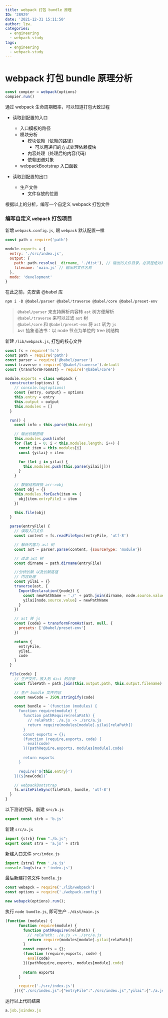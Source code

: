 ```yaml
---
title: webpack 打包 bundle 原理
ID: '28929'
date: '2021-12-31 15:11:50'
author: lzw.
categories:
  - engineering
  - webpack-study
tags:
  - engineering
  - webpack-study
---
```


# webpack 打包 bundle 原理分析

```js
const compier = webpack(options)
compier.run()
```

通过 webpack 生命周期概率，可以知道打包大致过程

- 读取到配置的入口
  - 入口模板的路径
  - 模块分析
    - 模块依赖（依赖的路径）
      - 可以用递归的方式处理依赖模块
    - 内容处理（处理后的内容代码）
    - 依赖图谱对象
  - webpackBootstrap 入口函数
  
- 读取到配置的出口
  - 生产文件
    - 文件存放的位置


根据以上的分析，编写一个自定义 webpack 打包文件

### 编写自定义 `webpack` 打包项目

新增 `webpack.config.js`, 跟 `webpack` 默认配置一样

```js
const path = require('path')

module.exports = {
  entry: './src/index.js',
  output: {
    path: path.resolve(__dirname, './dist'), // 输出的文件目录，必须是绝对路径
    filename: 'main.js' // 输出的文件名称
  },
  mode: 'development'
}
```

在此之前，先安装 @babel 库

 ```js
 npm i -D @babel/parser @babel/traverse @babel/core @babel/preset-env
 ```

> `@babel/parser` 来支持解析内容转 `ast` 树方便解析     
> `@babel/traverse` 来可以过滤 `ast` 树    
> `@babel/core` 和 `@babel/preset-env` 将 `ast` 转为 `js`   
> `Ast` 抽象语法书：以 node 节点为单位的 tree 树结构

新建 `/lib/webpack.js`, 打包的核心文件

```js
const fs = require('fs')
const path = require('path')
const parser = require('@babel/parser')
const traverse = require('@babel/traverse').default
const {transformFromAst} = require('@babel/core')

module.exports = class webpack {
  constructor(options) {
    // console.log(options)
    const {entry, output} = options
    this.entry = entry
    this.output = output
    this.modules = []
  }

  run() {
    const info = this.parse(this.entry)

    // 输出依赖图谱
    this.modules.push(info)
    for (let i = 0; i < this.modules.length; i++) {
      const item = this.modules[i]
      const {yilai} = item

      for (let j in yilai) {
        this.modules.push(this.parse(yilai[j]))
      }
    }

    // 数据结构转换 arr->obj
    const obj = {}
    this.modules.forEach(item => {
      obj[item.entryFile] = item
    })

    this.file(obj)
  }

  parse(entryFile) {
    // 读取入口文件
    const content = fs.readFileSync(entryFile, 'utf-8')

    // 解析内容为 ast 树
    const ast = parser.parse(content, {sourceType: 'module'})

    // 过滤 ast 树
    const dirname = path.dirname(entryFile)

    //分析依赖 以及依赖路径
    // 内容处理
    const yilai = {}
    traverse(ast, {
      ImportDeclaration({node}) {
        const newPathName = './' + path.join(dirname, node.source.value)
        yilai[node.source.value] = newPathName
      }
    })

    // ast 转 js
    const {code} = transformFromAst(ast, null, {
      presets: ['@babel/preset-env']
    })

    return {
      entryFile,
      yilai,
      code
    }
  }

  file(code) {
    // 生产文件，放入到 dist 的目录
    const filePath = path.join(this.output.path, this.output.filename)

    // 生产 bundle 文件内容
    const newCode = JSON.stringify(code)

    const bundle = `(function (modules) {
      function require(module) {
        function pathRequire(relaPath) {
          // relaPath: ./a.js -> ./src/a.js
          return require(modules[module].yilai[relaPath])
        }
        const exports = {};
        (function (require,exports, code) {
          eval(code)
        })(pathRequire,exports, modules[module].code)
        
        return exports
      }

      require('${this.entry}')
    })(${newCode})`

    // webpackBootstrap
    fs.writeFileSync(filePath, bundle, 'utf-8')
  }
}
```

以下测试代码，新建 `src/b.js`

```js
export const strb = 'b.js'
```

新建 `src/a.js`

```js
import {strb} from "./b.js";
export const stra = 'a.js' + strb
```

新建入口文件 `src/index.js`

```js
import {stra} from './a.js'
console.log(stra + 'index.js')
```

最后新建打包文件 `bundle.js`

```js
const webapck = require('./lib/webpack')
const options = require('./webpack.config')

new webapck(options).run();
```

执行 `node bundle.js`, 即可生产 `./dist/main.js`

```js
(function (modules) {
      function require(module) {
        function pathRequire(relaPath) {
          // relaPath: ./a.js -> ./src/a.js
          return require(modules[module].yilai[relaPath])
        }
        const exports = {};
        (function (require,exports, code) {
          eval(code)
        })(pathRequire,exports, modules[module].code)
        
        return exports
      }

      require('./src/index.js')
    })({"./src/index.js":{"entryFile":"./src/index.js","yilai":{"./a.js":"./src\\a.js"},"code":"\"use strict\";\n\nvar _a = require(\"./a.js\");\n\nconsole.log(_a.stra + 'index.js');"},"./src\\a.js":{"entryFile":"./src\\a.js","yilai":{"./b.js":"./src\\b.js"},"code":"\"use strict\";\n\nObject.defineProperty(exports, \"__esModule\", {\n  value: true\n});\nexports.stra = void 0;\n\nvar _b = require(\"./b.js\");\n\nvar stra = 'a.js' + _b.strb;\nexports.stra = stra;"},"./src\\b.js":{"entryFile":"./src\\b.js","yilai":{},"code":"\"use strict\";\n\nObject.defineProperty(exports, \"__esModule\", {\n  value: true\n});\nexports.strb = void 0;\nvar strb = 'b.js';\nexports.strb = strb;"}})
```

运行以上代码结果

```js
a.jsb.jsindex.js
``` 
 
 
 
